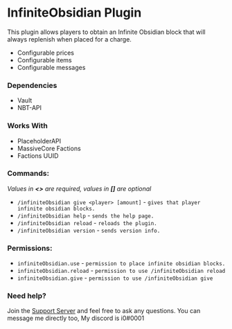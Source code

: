 # InfiniteObsidian Plugin

This plugin allows players to obtain an Infinite Obsidian block that will always replenish when placed for a charge.

- Configurable prices
- Configurable items
- Configurable messages

### Dependencies

- Vault
- NBT-API

### Works With

- PlaceholderAPI
- MassiveCore Factions
- Factions UUID

### Commands:

*Values in **<>** are required, values in **[]** are optional*

- ``/infiniteObsidian give <player> [amount]`` - ``gives that player infinite obsidian blocks.``
- ``/infiniteObsidian help`` - ``sends the help page.``
- ``/infiniteObsidian reload`` - ``reloads the plugin.``
- ``/infiniteObsidian version`` - ``sends version info.``

### Permissions:

- ```infiniteObsidian.use```   - ``permission to place infinite obsidian blocks.``
- ```infiniteObsidian.reload```   - ``permission to use /infiniteObsidian reload``
- ```infiniteObsidian.give```   - ``permission to use /infiniteObsidian give``

### Need help?

Join the [Support Server](https://discord.i0dev.com/) and feel free to ask any questions. You can message me directly
too, My discord is i0#0001
